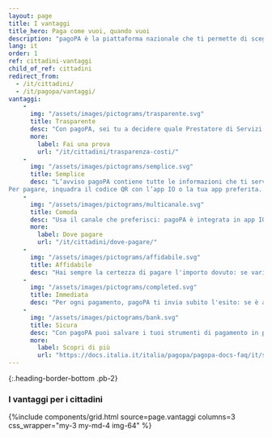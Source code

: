 ```yaml
---
layout: page
title: I vantaggi
title_hero: Paga come vuoi, quando vuoi
description: "pagoPA è la piattaforma nazionale che ti permette di scegliere, secondo le tue abitudini e preferenze, come pagare tributi, imposte o rette verso la Pubblica Amministrazione e altri soggetti aderenti che forniscono servizi al cittadino."
lang: it
order: 1
ref: cittadini-vantaggi
child_of_ref: cittadini
redirect_from:
  - /it/cittadini/
  - /it/pagopa/vantaggi/
vantaggi:
    -
      img: "/assets/images/pictograms/trasparente.svg"
      title: Trasparente
      desc: "Con pagoPA, sei tu a decidere quale Prestatore di Servizi di Pagamento (PSP) ti conviene di più: prima di pagare, confronta i costi associati a ciascuna delle modalità disponibili e scegli con quale effettuare l’operazione, in tutta libertà."
      more:
        label: Fai una prova
        url: "/it/cittadini/trasparenza-costi/"
    -
      img: "/assets/images/pictograms/semplice.svg"
      title: Semplice
      desc: "L’avviso pagoPA contiene tutte le informazioni che ti servono, in un formato standard e di facile comprensione.
Per pagare, inquadra il codice QR con l’app IO o la tua app preferita. In alternativa, utilizza i dati riportati sull’avviso per tutti gli altri canali di pagamento che lo richiedono."
    -
      img: "/assets/images/pictograms/multicanale.svg"
      title: Comoda
      desc: "Usa il canale che preferisci: pagoPA è integrata in app IO, nel tuo home banking e in numerosi altri servizi online disponibili h24. Puoi anche pagare gli avvisi pagoPA in banca, negli uffici postali e in tutti gli esercenti convenzionati sul territorio."
      more:
        label: Dove pagare
        url: "/it/cittadini/dove-pagare/"
    -
      img: "/assets/images/pictograms/affidabile.svg"
      title: Affidabile
      desc: "Hai sempre la certezza di pagare l'importo dovuto: se varia nel tempo per interessi di mora o saldi parziali, pagoPA lo aggiorna in automatico per te."
    -
      img: "/assets/images/pictograms/completed.svg"
      title: Immediata
      desc: "Per ogni pagamento, pagoPA ti invia subito l'esito: se è andato a buon fine, è la conferma che l'Ente Creditore incasserà l'importo. Se paghi dall'app IO, lo storico delle operazioni è sempre a portata di mano."
    -
      img: "/assets/images/pictograms/bank.svg"
      title: Sicura
      desc: "Con pagoPA puoi salvare i tuoi strumenti di pagamento in pochi clic e pagare in totale sicurezza: la piattaforma e tutti i PSP (Prestatori di Servizi di Pagamento) aderenti, infatti, rispettano gli standard europei in materia di trattamento dei dati e tutela della privacy dei propri utenti."
      more:
        label: Scopri di più
        url: "https://docs.italia.it/italia/pagopa/pagopa-docs-faq/it/stabile/_docs/FAQ_sezioneA.html#e-sicuro-effettuare-pagamenti-con-pagopa"
---
```



{:.heading-border-bottom .pb-2}
### I vantaggi per i cittadini

{%include components/grid.html 
          source=page.vantaggi
          columns=3
          css_wrapper="my-3 my-md-4 img-64"
          %}


